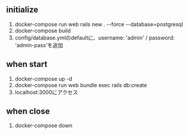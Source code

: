 ## initialize

1. docker-compose run web rails new . --force --database=postgresql
2. docker-compose build
3. config/database.ymlのdefaultに、username: 'admin' / password: 'admin-pass'を追加

## when start
1. docker-compose up -d
2. docker-compose run web bundle exec rails db:create
3. localhost:3000にアクセス

## when close
1. docker-compose down
